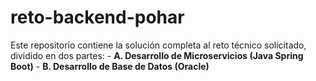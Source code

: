 # reto-backend-pohar
Este repositorio contiene la solución completa al reto técnico solicitado, dividido en dos partes:  - **A. Desarrollo de Microservicios (Java Spring Boot)** - **B. Desarrollo de Base de Datos (Oracle)**
